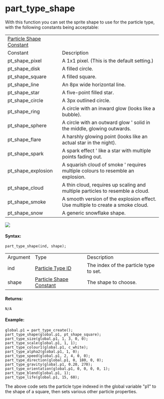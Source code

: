 # part_type_shape

With this function you can set the sprite shape to use for the particle
type, with the following constants being acceptable:

|                                                                                                                                      |                                                                                 |
|--------------------------------------------------------------------------------------------------------------------------------------|---------------------------------------------------------------------------------|
|  [Particle Shape Constant](../../../../../../GameMaker_Language/GML_Reference/Drawing/Particles/Particle_Types/part_type_shape)  |                                                                                 |
| Constant                                                                                                                             | Description                                                                     |
|  pt_shape_pixel                                                                                                                      | A 1x1 pixel. (This is the default setting.)                                     |
|  pt_shape_disk                                                                                                                       | A filled circle.                                                                |
|  pt_shape_square                                                                                                                     | A filled square.                                                                |
|  pt_shape_line                                                                                                                       | An 8px wide horizontal line.                                                    |
|  pt_shape_star                                                                                                                       | A five-point filled star.                                                       |
|  pt_shape_circle                                                                                                                     | A 3px outlined circle.                                                          |
|  pt_shape_ring                                                                                                                       | A circle with an inward glow (looks like a bubble).                             |
|  pt_shape_sphere                                                                                                                     | A circle with an outward glow ' solid in the middle, glowing outwards.          |
|  pt_shape_flare                                                                                                                      | A harshly glowing point (looks like an actual star in the night).               |
|  pt_shape_spark                                                                                                                      | A spark effect ' like a star with multiple points fading out.                   |
|  pt_shape_explosion                                                                                                                  | A squarish cloud of smoke ' requires multiple colours to resemble an explosion. |
|  pt_shape_cloud                                                                                                                      | A thin cloud, requires up scaling and multiple particles to resemble a cloud.   |
|  pt_shape_smoke                                                                                                                      | A smooth version of the explosion effect. Use multiple to create a smoke cloud. |
|  pt_shape_snow                                                                                                                       | A generic snowflake shape.                                                      |

  
![](https://gms.magecorn.com/Manual/assets/Images/Scripting_Reference/GML/Reference/Drawing/Particle_Sprites.png)  

#### Syntax:

``` gml
part_type_shape(ind, shape);
```

|          |                                                                                                                                      |                                        |
|----------|--------------------------------------------------------------------------------------------------------------------------------------|----------------------------------------|
| Argument | Type                                                                                                                                 | Description                            |
| ind      |  [Particle Type ID](../../../../../../GameMaker_Language/GML_Reference/Drawing/Particles/Particle_Types/part_type_create)        | The index of the particle type to set. |
| shape    |  [Particle Shape Constant](../../../../../../GameMaker_Language/GML_Reference/Drawing/Particles/Particle_Types/part_type_shape)  | The shape to choose.                   |

#### Returns:

``` gml
N/A
```

#### Example:

``` gml
global.p1 = part_type_create();
part_type_shape(global.p1, pt_shape_square);
part_type_size(global.p1, 1, 3, 0, 0);
part_type_scale(global.p1, 1, 1);
part_type_colour1(global.p1, c_white);
part_type_alpha2(global.p1, 1, 0);
part_type_speed(global.p1, 2, 4, 0, 0);
part_type_direction(global.p1, 0, 180, 0, 0);
part_type_gravity(global.p1, 0.20, 270);
part_type_orientation(global.p1, 0, 0, 0, 0, 1);
part_type_blend(global.p1, 1);
part_type_life(global.p1, 15, 60);
```

The above code sets the particle type indexed in the global variable
"p1" to the shape of a square, then sets various other particle
properties.
